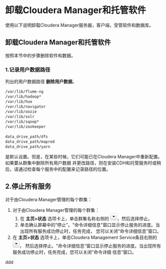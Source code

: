 卸载Cloudera Manager和托管软件
================================================================================
使用以下说明卸载Cloudera Manager服务器，客户端，受管软件和数据库。

## 卸载Cloudera Manager和托管软件
按照本节中的步骤删除软件和数据。

### 1.记录用户数据路径
列出的用户数据路径 **删除用户数据**。
```
/var/lib/flume-ng
/var/lib/hadoop*
/var/lib/hue
/var/lib/navigator
/var/lib/oozie
/var/lib/solr
/var/lib/sqoop*
/var/lib/zookeeper

data_drive_path/dfs
data_drive_path/mapred
data_drive_path/yarn
```
是默认设置。但是，在某些时候，它们可能已在Cloudera Manager中重新配置。如果要从群集中删除所有用户数据
并更改路径，则在安装CDH和托管服务时或稍后，请通过检查每个服务中的配置来记录路径的位置。

## 2.停止所有服务
对于由Cloudera Manager管理的每个群集：
1. 对于由Cloudera Manager管理的每个群集：
    1. 在 **主页>状态** 选项卡上，单击群集名称右侧的 ![下拉框](img/1.png)，然后选择停止。
    2. 单击确认屏幕中的“停止”。"命令详细信息"窗口显示停止服务的进度。当出现所有服务成功停止时，任务完成，
    您可以关闭“命令详细信息”窗口。
2. 在 **主页>状态** 选项卡上，单击Cloudera Management Service条目右侧的 ![下拉框](img/1.png)，
然后选择停止。"命令详细信息"窗口显示停止服务的进度。当出现所有服务成功停止时，任务完成，您可以关闭“命令详细
信息”窗口。








































ddd
